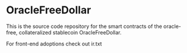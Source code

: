 # OracleFreeDollar

This is the source code repository for the smart contracts of the oracle-free, collateralized stablecoin OracleFreeDollar.

For front-end adoptions check out ir.txt
